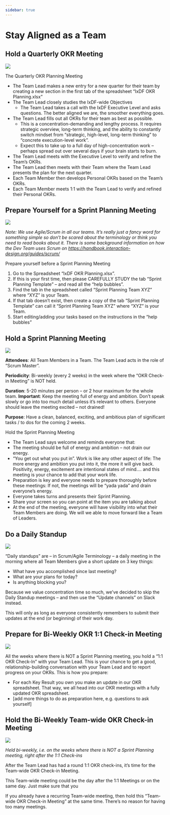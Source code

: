 ```yaml
---
sidebar: true
---
```


# Stay Aligned as a Team

## Hold a Quarterly OKR Meeting

![](../images/34-quarterly-meeting.svg)

The Quarterly OKR Planning Meeting

-   The Team Lead makes a new entry for a new quarter for their team by creating a new section in the first tab of the spreadsheet “IxDF OKR Planning.xlsx”
-   The Team Lead closely studies the IxDF-wide Objectives
    -   The Team Lead takes a call with the IxDF Executive Level and asks questions. The better aligned we are, the smoother everything goes.
-   The Team Lead fills out all OKRs for their team as best as possible.
    -   This is a concentration-demanding and lengthy process. It requires strategic overview, long-term thinking, and the ability to constantly switch mindset from “strategic, high-level, long-term thinking” to “concrete execution-level work”.
    -   Expect this to take up to a full day of high-concentration work – perhaps spread out over several days if your brain starts to burn.
-   The Team Lead meets with the Executive Level to verify and refine the Team’s OKRs.
-   The Team Lead then meets with their Team where the Team Lead presents the plan for the next quarter.
-   Each Team Member then develops Personal OKRs based on the Team’s OKRs.
-   Each Team Member meets 1:1 with the Team Lead to verify and refined their Personal OKRs.

## Prepare Yourself for a Sprint Planning Meeting

![](../images/35-sprint-planning-prep.svg)

_Note: We use Agile/Scrum in all our teams. It’s really just a fancy word for something simple so don’t be scared about the terminology or think you need to read books about it. There is some background information on how the Dev Team uses Scrum on https://handbook.interaction-design.org/guides/scrum/_

Prepare yourself before a Sprint Planning Meeting

1. Go to the Spreadsheet “IxDF OKR Planning.xlsx”.
2. If this is your first time, then please CAREFULLY STUDY the tab “Sprint Planning Template” – and read all the “help bubbles”.
3. Find the tab in the spreadsheet called “Sprint Planning Team XYZ” where “XYZ” is your Team.
4. If that tab doesn’t exist, then create a copy of the tab “Sprint Planning Template” can call it “Sprint Planning Team XYZ” where “XYZ” is your Team.
5. Start editing/adding your tasks based on the instructions in the “help bubbles”

## Hold a Sprint Planning Meeting

![](../images/36-sprint-planning-meeting.svg)

**Attendees**: All Team Members in a Team. The Team Lead acts in the role of “Scrum Master”.

**Periodicity**: Bi-weekly (every 2 weeks) in the week where the “OKR Check-in Meeting” is NOT held.

**Duration**: 5-20 minutes per person – or 2 hour maximum for the whole team.
**Important**: Keep the meeting full of energy and ambition. Don’t speak slowly or go into too much detail unless it’s relevant to others. Everyone should leave the meeting excited – not drained!

**Purpose**: Have a clean, balanced, exciting, and ambitious plan of significant tasks / to dos for the coming 2 weeks.

Hold the Sprint Planning Meeting

-   The Team Lead says welcome and reminds everyone that:
-   The meeting should be full of energy and ambition – not drain our energy.
-   “You get out what you put in”. Work is like any other aspect of life: The more energy and ambition you put into it, the more it will give back. Positivity, energy, excitement are intentional states of mind…. and this meeting is your chance to add that your work life.
-   Preparation is key and everyone needs to prepare thoroughly before these meetings: If not, the meetings will be “yada yada” and drain everyone’s energy.
-   Everyone takes turns and presents their Sprint Planning.
-   Share your screen so you can point at the item you are talking about
-   At the end of the meeting, everyone will have visibility into what their Team Members are doing. We will we able to move forward like a Team of Leaders.

## Do a Daily Standup

![](../images/37-daily-standup.svg)

“Daily standups” are – in Scrum/Agile Terminology – a daily meeting in the morning where all Team Members give a short update on 3 key things:

-   What have you accomplished since last meeting?
-   What are your plans for today?
-   Is anything blocking you?

Because we value concentration time so much, we’ve decided to skip the Daily Standup meetings – and then use the “Update channels” on Slack instead.

This will only as long as everyone consistently remembers to submit their updates at the end (or beginning) of their work day.

## Prepare for Bi-Weekly OKR 1:1 Check-in Meeting

![](../images/38-one-to-one-checkin-prep.svg)

All the weeks where there is NOT a Sprint Planning meeting, you hold a “1:1 OKR Check-In” with your Team Lead.
This is your chance to get a good, relationship-building conversation with your Team Lead and to report progress on your OKRs.
This is how you prepare:

-   For each Key Result you own you make an update in our OKR spreadsheet. That way, we all head into our OKR meetings with a fully updated OKR spreadsheet.
-   [add more things to do as preparation here, e.g. questions to ask yourself]

## Hold the Bi-Weekly Team-wide OKR Check-in Meeting

![](../images/39-team-checkin.svg)

_Held bi-weekly, i.e. on the weeks where there is NOT a Sprint Planning meeting, right after the 1:1 Check-ins_

After the Team Lead has had a round 1:1 OKR check-ins, it’s time for the Team-wide OKR Check-in Meeting.

This Team-wide meeting could be the day after the 1:1 Meetings or on the same day. Just make sure that you

If you already have a recurring Team-wide meeting, then hold this “Team-wide OKR Check-in Meeting” at the same time. There’s no reason for having too many meetings.
